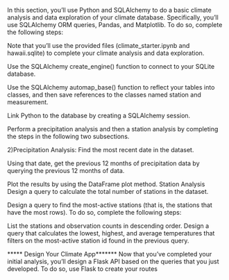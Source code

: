 In this section, you’ll use Python and SQLAlchemy to do a basic climate analysis and data exploration of your climate database. Specifically, you’ll use SQLAlchemy ORM queries, Pandas, and Matplotlib. To do so, complete the following steps:

Note that you’ll use the provided files (climate_starter.ipynb and hawaii.sqlite) to complete your climate analysis and data exploration.

Use the SQLAlchemy create_engine() function to connect to your SQLite database.

Use the SQLAlchemy automap_base() function to reflect your tables into classes, and then save references to the classes named station and measurement.

Link Python to the database by creating a SQLAlchemy session.

Perform a precipitation analysis and then a station analysis by completing the steps in the following two subsections.

2)Precipitation Analysis:
Find the most recent date in the dataset.

Using that date, get the previous 12 months of precipitation data by querying the previous 12 months of data.

Plot the results by using the DataFrame plot method.
Station Analysis
Design a query to calculate the total number of stations in the dataset.

Design a query to find the most-active stations (that is, the stations that have the most rows). To do so, complete the following steps:

List the stations and observation counts in descending order.
Design a query that calculates the lowest, highest, and average temperatures that filters on the most-active station id found in the previous query.

***** Design Your Climate App*******
Now that you’ve completed your initial analysis, you’ll design a Flask API based on the queries that you just developed. To do so, use Flask to create your routes


